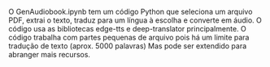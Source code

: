 O GenAudiobook.ipynb tem um código Python que seleciona um arquivo PDF, extrai o texto, traduz para um língua à escolha e converte em áudio.
O código usa as bibliotecas edge-tts e deep-translator principalmente.
O código trabalha com partes pequenas de arquivo pois há um limite para tradução de texto (aprox. 5000 palavras)
Mas pode ser extendido para abranger mais recursos.
